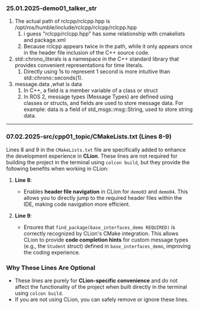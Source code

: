 ###  **25.01.2025-demo01_talker_str**

1. The actual path of rclcpp/rclcpp.hpp is /opt/ros/humble/include/rclcpp/rclcpp/rclcpp.hpp
   1. i guess "rclcpp/rclcpp.hpp" has some relationship with cmakelists and package.xml
   2. Because rclcpp appears twice in the path, while it only appears once in the header file inclusion of the C++ source code.
2. std::chrono_literals is a namespace in the C++ standard library that provides convenient representations for time literals.
   1. Directly using 1s to represent 1 second is more intuitive than std::chrono::seconds(1).
3. message.data ,what is data
   1. In C++, a field is a member variable of a class or struct
   2. In ROS 2, message types (Message Types) are defined using classes or structs, and fields are used to store message data. For example:
      data is a field of std_msgs::msg::String, used to store string data.



---

### **07.02.2025-src/cpp01_topic/CMakeLists.txt (Lines 8-9)**

Lines 8 and 9 in the `CMakeLists.txt` file are specifically added to enhance the development experience in **CLion**. These lines are not required for building the project in the terminal using `colcon build`, but they provide the following benefits when working in CLion:

1. **Line 8**:
   - Enables **header file navigation** in CLion for `demo03` and `demo04`. This allows you to directly jump to the required header files within the IDE, making code navigation more efficient.

2. **Line 9**:
   - Ensures that `find_package(base_interfaces_demo REQUIRED)` is correctly recognized by CLion's CMake integration. This allows CLion to provide **code completion hints** for custom message types (e.g., the `Student` struct) defined in `base_interfaces_demo`, improving the coding experience.

### **Why These Lines Are Optional**

- These lines are purely for **CLion-specific convenience** and do not affect the functionality of the project when built directly in the terminal using `colcon build`.
- If you are not using CLion, you can safely remove or ignore these lines.
